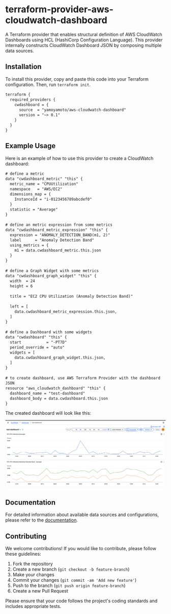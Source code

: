 # terraform-provider-aws-cloudwatch-dashboard

A Terraform provider that enables structural definition of AWS CloudWatch Dashboards using HCL (HashiCorp Configuration Language). This provider internally constructs CloudWatch Dashboard JSON by composing multiple data sources.

## Installation

To install this provider, copy and paste this code into your Terraform configuration. Then, run `terraform init`.

```hcl
terraform {
  required_providers {
    cwdashboard = {
      source  = "yamoyamoto/aws-cloudwatch-dashboard"
      version = "~> 0.1"
    }
  }
}
```

## Example Usage

Here is an example of how to use this provider to create a CloudWatch dashboard:

```hcl
# define a metric
data "cwdashboard_metric" "this" {
  metric_name = "CPUUtilization"
  namespace   = "AWS/EC2"
  dimensions_map = {
    InstanceId = "i-0123456789abcdef0"
  }
  statistic = "Average"
}

# define an metric expression from some metrics
data "cwdashboard_metric_expression" "this" {
  expression = "ANOMALY_DETECTION_BAND(m1, 2)"
  label      = "Anomaly Detection Band"
  using_metrics = {
    m1 = data.cwdashboard_metric.this.json
  }
}

# define a Graph Widget with some metrics
data "cwdashboard_graph_widget" "this" {
  width  = 24
  height = 6

  title = "EC2 CPU Utilization (Anomaly Detection Band)"

  left = [
    data.cwdashboard_metric_expression.this.json,
  ]
}

# define a Dashboard with some widgets
data "cwdashboard" "this" {
  start           = "-PT7D"
  period_override = "auto"
  widgets = [
    data.cwdashboard_graph_widget.this.json,
  ]
}

# to create dashboard, use AWS Terraform Provider with the dashboard JSON
resource "aws_cloudwatch_dashboard" "this" {
  dashboard_name = "test-dashboard"
  dashboard_body = data.cwdashboard.this.json
}
```

The created dashboard will look like this:

![Example Dashboard](assets/example-dashboard.png)

## Documentation

For detailed information about available data sources and configurations, please refer to the [documentation](https://registry.terraform.io/providers/yamoyamoto/cwdashboard/latest/docs/data-sources/cwdashboard).

## Contributing

We welcome contributions! If you would like to contribute, please follow these guidelines:

1. Fork the repository
2. Create a new branch (`git checkout -b feature-branch`)
3. Make your changes
4. Commit your changes (`git commit -am 'Add new feature'`)
5. Push to the branch (`git push origin feature-branch`)
6. Create a new Pull Request

Please ensure that your code follows the project's coding standards and includes appropriate tests.
